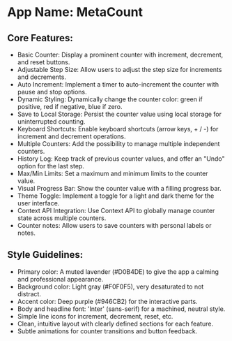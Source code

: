 # **App Name**: MetaCount

## Core Features:

- Basic Counter: Display a prominent counter with increment, decrement, and reset buttons.
- Adjustable Step Size: Allow users to adjust the step size for increments and decrements.
- Auto Increment: Implement a timer to auto-increment the counter with pause and stop options.
- Dynamic Styling: Dynamically change the counter color: green if positive, red if negative, blue if zero.
- Save to Local Storage: Persist the counter value using local storage for uninterrupted counting.
- Keyboard Shortcuts: Enable keyboard shortcuts (arrow keys, + / -) for increment and decrement operations.
- Multiple Counters: Add the possibility to manage multiple independent counters.
- History Log: Keep track of previous counter values, and offer an "Undo" option for the last step.
- Max/Min Limits: Set a maximum and minimum limits to the counter value.
- Visual Progress Bar: Show the counter value with a filling progress bar.
- Theme Toggle: Implement a toggle for a light and dark theme for the user interface.
- Context API Integration: Use Context API to globally manage counter state across multiple counters.
- Counter notes: Allow users to save counters with personal labels or notes.

## Style Guidelines:

- Primary color: A muted lavender (#D0B4DE) to give the app a calming and professional appearance.
- Background color: Light gray (#F0F0F5), very desaturated to not distract.
- Accent color: Deep purple (#946CB2) for the interactive parts.
- Body and headline font: 'Inter' (sans-serif) for a machined, neutral style.
- Simple line icons for increment, decrement, reset, etc.
- Clean, intuitive layout with clearly defined sections for each feature.
- Subtle animations for counter transitions and button feedback.